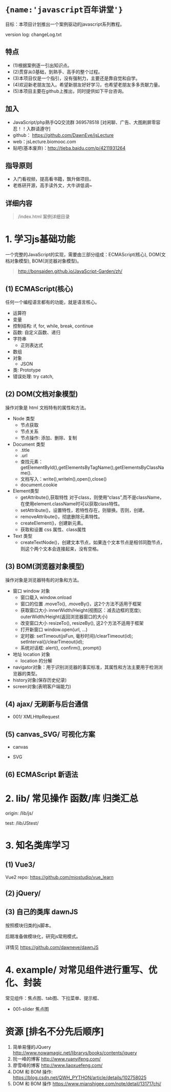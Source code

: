 # `{name:'javascript百年讲堂'}`

目标：本项目计划推出一个案例驱动的javascript系列教程。

version log: changeLog.txt



## 特点

* (1)根据案例逐一引出知识点。
* (2)贯穿从0基础，到熟手、高手的整个过程。
* (3)本项目仅是一个指引，没有强制力，主要还是靠自觉和自学。
* (4)欢迎新老朋友加入。希望新朋友好好学习，也希望老朋友多多贡献力量。
* (5)本项目主要在github上推出，同时提供如下平台咨询。


## 加入

* JavaScript/php熟手QQ交流群 369578518  [对闲聊、广告、大图刷屏零容忍！！入群请遵守]
* github： https://github.com/DawnEve/jsLecture
* web：jsLecture.biomooc.com
* 贴吧(基本废弃)：http://tieba.baidu.com/p/4211931264


## 指导原则

- 入门看视频，提高看书籍，飘升做项目。
- 老练研开源，高手读外文，大牛讲低调~



## 详细内容


> /index.html 案例详细目录

















# 1. 学习js基础功能

一个完整的JavaScript的实现，需要由三部分组成：ECMAScript(核心), DOM(文档对象模型), BOM(浏览器对象模型)。


> http://bonsaiden.github.io/JavaScript-Garden/zh/

## (1) ECMAScript(核心)

任何一个编程语言都有的功能，就是语言核心。

- 运算符
- 变量
- 控制结构: if, for, while, break, continue
- 函数: 自定义函数、递归
- 字符串
	* 正则表达式
- 数组
- 对象
	* JSON
- 类: Prototype
- 错误处理: try catch,




## (2) DOM(文档对象模型)

操作对象是 html 文档特有的属性和方法。

- Node 类型
	* 节点获取
	* 节点关系
	* 节点操作: 添加、删除、复制
- Document 类型
	* .title
	* .url
	* 查找元素：getElementById(),getElementsByTagName(),getElementsByClassName().
	* 文档写入：write(),writeln(),open(),close()
	* document.cookie
- Element类型
	* getAttribute(),获取特性 对于class，则使用“class”,而不是className，在使用element.className时可以获取class特性。
	* setAttribute()，设置特性，若特性存在，则替换。否则，创建。
	* removeAttribute()，彻底删除元素特性。
	* createElement()，创建新元素。
	* 获取和设置 css 属性、class属性
- Text 类型
	* createTextNode()，创建文本节点，如果连个文本节点是相邻同胞节点，则这个两个文本会连接起来，没有空格。






## (3) BOM(浏览器对象模型)

操作对象是浏览器特有的对象和方法。


- 窗口 window 对象
	* 窗口载入 window.onload
	* 窗口的位置 .moveTo(), .moveBy()，这2个方法不适用于框架
	* 获取窗口大小 innerWidth/Height(视图区：减去边框的宽度); outerWidth/Height(返回浏览器窗口的大小)
	* 改变窗口大小 resizeTo(), resizeBy(), 这2个方法不适用于框架
	* 打开新窗口 window.open(url, ...)
	* 定时器: setTimeout(jsFun, 毫秒时间)/clearTimeout(id); setInterval()/clearTimeout(id);
	* 系统对话框: alert(), confirm(), prompt()
- 地址 location 对象
	* location 的分解
- navigator对象：用于识别浏览器的事实标准，其属性和方法主要用于检测浏览器的类型。
- history对象(保存历史纪录)
- screen对象(表明客户端能力)










## (4) ajax/ 无刷新与后台通信

* 001/ XMLHttpRequest








## (5) canvas_SVG/ 可视化方案

* canvas

* SVG




## (6) ECMAScript 新语法























# 2. lib/ 常见操作 函数/库 归类汇总

origin: /lib/js/

test: /lib/JStest/





















# 3. 知名类库学习

## (1) Vue3/

Vue2 repo: https://github.com/miostudio/vue_learn


## (2) jQuery/



## (3) 自己的类库 dawnJS

按照模块归类的js脚本。

后期准备做模块化，研究js常用模式。

详情见 https://github.com/dawneve/dawnJS





















# 4. example/ 对常见组件进行重写、优化、封装

常见组件：焦点图、tab图、下拉菜单、提示框、

- 001-slider 焦点图

















# 资源 [排名不分先后顺序]

1. 简单易懂的JQuery http://www.nowamagic.net/librarys/books/contents/jquery
2. 阮一峰的博客 http://www.ruanyifeng.com/
3. 廖雪峰的博客 http://www.liaoxuefeng.com/
4. DOM 和 BOM 操作: https://blog.csdn.net/QWH_PYTHON/article/details/102758025
5. DOM 和 BOM 操作 https://www.mianshigee.com/note/detail/131717chj/
